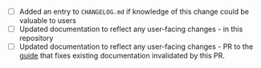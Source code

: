 * [ ] Added an entry to `CHANGELOG.md` if knowledge of this change could be valuable to users
* [ ] Updated documentation to reflect any user-facing changes - in this repository
* [ ] Updated documentation to reflect any user-facing changes - PR to the [guide](https://github.com/vulkano-rs/vulkano-www) that fixes existing documentation invalidated by this PR.
